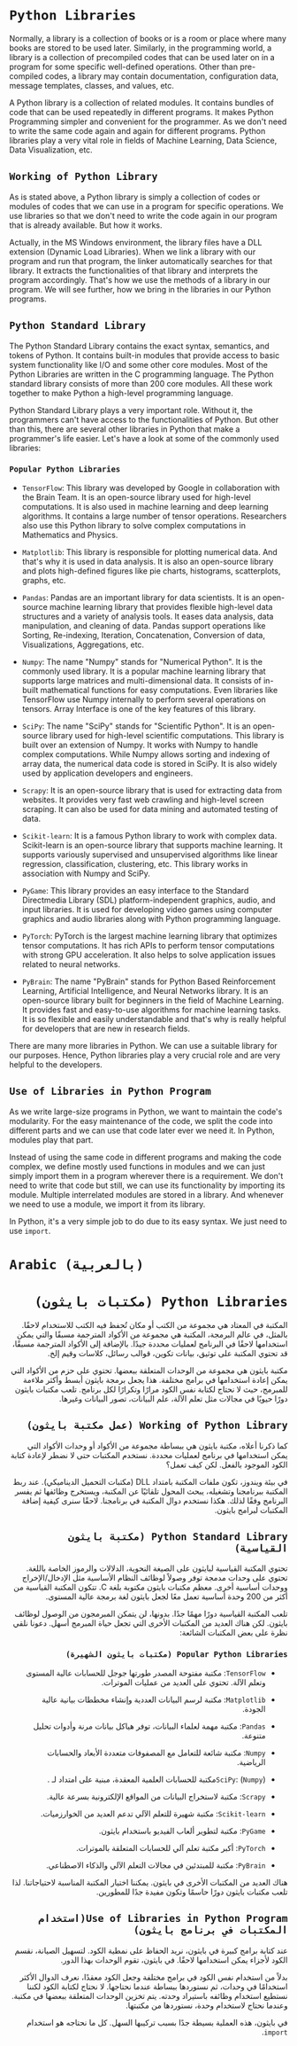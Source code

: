 # `Python Libraries`

Normally, a library is a collection of books or is a room or place where many books are stored to be used later. Similarly, in the programming world, a library is a collection of precompiled codes that can be used later on in a program for some specific well-defined operations. Other than pre-compiled codes, a library may contain documentation, configuration data, message templates, classes, and values, etc.

A Python library is a collection of related modules. It contains bundles of code that can be used repeatedly in different programs. It makes Python Programming simpler and convenient for the programmer. As we don't need to write the same code again and again for different programs. Python libraries play a very vital role in fields of Machine Learning, Data Science, Data Visualization, etc.

## `Working of Python Library`
As is stated above, a Python library is simply a collection of codes or modules of codes that we can use in a program for specific operations. We use libraries so that we don't need to write the code again in our program that is already available. But how it works.

Actually, in the MS Windows environment, the library files have a DLL extension (Dynamic Load Libraries). When we link a library with our program and run that program, the linker automatically searches for that library. It extracts the functionalities of that library and interprets the program accordingly. That's how we use the methods of a library in our program. We will see further, how we bring in the libraries in our Python programs.

## `Python Standard Library`
The Python Standard Library contains the exact syntax, semantics, and tokens of Python. It contains built-in modules that provide access to basic system functionality like I/O and some other core modules. Most of the Python Libraries are written in the C programming language. The Python standard library consists of more than 200 core modules. All these work together to make Python a high-level programming language.

Python Standard Library plays a very important role. Without it, the programmers can't have access to the functionalities of Python. But other than this, there are several other libraries in Python that make a programmer's life easier. Let's have a look at some of the commonly used libraries:

### `Popular Python Libraries`
- `TensorFlow`: This library was developed by Google in collaboration with the Brain Team. It is an open-source library used for high-level computations. It is also used in machine learning and deep learning algorithms. It contains a large number of tensor operations. Researchers also use this Python library to solve complex computations in Mathematics and Physics.
  
- `Matplotlib`: This library is responsible for plotting numerical data. And that's why it is used in data analysis. It is also an open-source library and plots high-defined figures like pie charts, histograms, scatterplots, graphs, etc.
  
- `Pandas`: Pandas are an important library for data scientists. It is an open-source machine learning library that provides flexible high-level data structures and a variety of analysis tools. It eases data analysis, data manipulation, and cleaning of data. Pandas support operations like Sorting, Re-indexing, Iteration, Concatenation, Conversion of data, Visualizations, Aggregations, etc.
  
- `Numpy`: The name "Numpy" stands for "Numerical Python". It is the commonly used library. It is a popular machine learning library that supports large matrices and multi-dimensional data. It consists of in-built mathematical functions for easy computations. Even libraries like TensorFlow use Numpy internally to perform several operations on tensors. Array Interface is one of the key features of this library.
  
- `SciPy`: The name "SciPy" stands for "Scientific Python". It is an open-source library used for high-level scientific computations. This library is built over an extension of Numpy. It works with Numpy to handle complex computations. While Numpy allows sorting and indexing of array data, the numerical data code is stored in SciPy. It is also widely used by application developers and engineers.
  
- `Scrapy`: It is an open-source library that is used for extracting data from websites. It provides very fast web crawling and high-level screen scraping. It can also be used for data mining and automated testing of data.
  
- `Scikit-learn`: It is a famous Python library to work with complex data. Scikit-learn is an open-source library that supports machine learning. It supports variously supervised and unsupervised algorithms like linear regression, classification, clustering, etc. This library works in association with Numpy and SciPy.
  
- `PyGame`: This library provides an easy interface to the Standard Directmedia Library (SDL) platform-independent graphics, audio, and input libraries. It is used for developing video games using computer graphics and audio libraries along with Python programming language.
  
- `PyTorch`: PyTorch is the largest machine learning library that optimizes tensor computations. It has rich APIs to perform tensor computations with strong GPU acceleration. It also helps to solve application issues related to neural networks.
  
- `PyBrain`: The name "PyBrain" stands for Python Based Reinforcement Learning, Artificial Intelligence, and Neural Networks library. It is an open-source library built for beginners in the field of Machine Learning. It provides fast and easy-to-use algorithms for machine learning tasks. It is so flexible and easily understandable and that's why is really helpful for developers that are new in research fields.

There are many more libraries in Python. We can use a suitable library for our purposes. Hence, Python libraries play a very crucial role and are very helpful to the developers.

## `Use of Libraries in Python Program`
As we write large-size programs in Python, we want to maintain the code's modularity. For the easy maintenance of the code, we split the code into different parts and we can use that code later ever we need it. In Python, modules play that part.

Instead of using the same code in different programs and making the code complex, we define mostly used functions in modules and we can just simply import them in a program wherever there is a requirement. We don't need to write that code but still, we can use its functionality by importing its module. Multiple interrelated modules are stored in a library. And whenever we need to use a module, we import it from its library.

In Python, it's a very simple job to do due to its easy syntax. We just need to use `import`.




# `Arabic (بالعربية)`
<div dir="rtl">

# `Python Libraries (مكتبات بايثون)`


المكتبة في المعتاد هي مجموعة من الكتب أو مكان تُحفظ فيه الكتب للاستخدام لاحقًا. بالمثل، في عالم البرمجة، المكتبة هي مجموعة من الأكواد المترجمة مسبقًا والتي يمكن استخدامها لاحقًا في البرنامج لعمليات محددة جيدًا. بالإضافة إلى الأكواد المترجمة مسبقًا، قد تحتوي المكتبة على توثيق، بيانات تكوين، قوالب رسائل، كلاسات وقيم إلخ.

مكتبة بايثون هي مجموعة من الوحدات المتعلقة ببعضها. تحتوي على حزم من الأكواد التي يمكن إعادة استخدامها في برامج مختلفة. هذا يجعل برمجة بايثون أبسط وأكثر ملاءمة للمبرمج، حيث لا نحتاج لكتابة نفس الكود مرارًا وتكرارًا لكل برنامج. تلعب مكتبات بايثون دورًا حيويًا في مجالات مثل تعلم الآلة، علم البيانات، تصور البيانات وغيرها.

## `Working of Python Library (عمل مكتبة بايثون)`
كما ذكرنا أعلاه، مكتبة بايثون هي ببساطة مجموعة من الأكواد أو وحدات الأكواد التي يمكن استخدامها في برنامج لعمليات محددة. نستخدم المكتبات حتى لا نضطر لإعادة كتابة الكود الموجود بالفعل. لكن كيف تعمل؟

في بيئة ويندوز، تكون ملفات المكتبة بامتداد DLL (مكتبات التحميل الديناميكي). عند ربط المكتبة ببرنامجنا وتشغيله، يبحث المحول تلقائيًا عن المكتبة، ويستخرج وظائفها ثم يفسر البرنامج وفقًا لذلك. هكذا نستخدم دوال المكتبة في برنامجنا. لاحقًا سنرى كيفية إضافة المكتبات لبرامج بايثون.

## `Python Standard Library (مكتبة بايثون القياسية)`
تحتوي المكتبة القياسية لبايثون على الصيغة النحوية، الدلالات والرموز الخاصة باللغة. تحتوي على وحدات مدمجة توفر وصولاً لوظائف النظام الأساسية مثل الإدخال/الإخراج ووحدات أساسية أخرى. معظم مكتبات بايثون مكتوبة بلغة C. تتكون المكتبة القياسية من أكثر من 200 وحدة أساسية تعمل معًا لجعل بايثون لغة برمجة عالية المستوى.

تلعب المكتبة القياسية دورًا مهمًا جدًا. بدونها، لن يتمكن المبرمجون من الوصول لوظائف بايثون. لكن هناك العديد من المكتبات الأخرى التي تجعل حياة المبرمج أسهل. دعونا نلقي نظرة على بعض المكتبات الشائعة:

### `Popular Python Libraries (مكتبات بايثون الشهيرة)`
- `TensorFlow`: مكتبة مفتوحة المصدر طورتها جوجل للحسابات عالية المستوى وتعلم الآلة. تحتوي على العديد من عمليات الموترات.
  
- `Matplotlib`: مكتبة لرسم البيانات العددية وإنشاء مخططات بيانية عالية الجودة.
  
- `Pandas`: مكتبة مهمة لعلماء البيانات، توفر هياكل بيانات مرنة وأدوات تحليل متنوعة.
  
- `Numpy`: مكتبة شائعة للتعامل مع المصفوفات متعددة الأبعاد والحسابات الرياضية.
  
- `SciPy`: (`Numpy`)مكتبة للحسابات العلمية المعقدة، مبنية على امتداد لـ .
  
- `Scrapy`: مكتبة لاستخراج البيانات من المواقع الإلكترونية بسرعة عالية.
  
- `Scikit-learn`: مكتبة شهيرة للتعلم الآلي تدعم العديد من الخوارزميات.
  
- `PyGame`: مكتبة لتطوير ألعاب الفيديو باستخدام بايثون.
  
- `PyTorch`: أكبر مكتبة تعلم آلي للحسابات المتعلقة بالموترات.
  
- `PyBrain`: مكتبة للمبتدئين في مجالات التعلم الآلي والذكاء الاصطناعي.

هناك العديد من المكتبات الأخرى في بايثون. يمكننا اختيار المكتبة المناسبة لاحتياجاتنا. لذا تلعب مكتبات بايثون دورًا حاسمًا وتكون مفيدة جدًا للمطورين.

## `Use of Libraries in Python Program(استخدام المكتبات في برنامج بايثون)`
عند كتابة برامج كبيرة في بايثون، نريد الحفاظ على نمطية الكود. لتسهيل الصيانة، نقسم الكود لأجزاء يمكن استخدامها لاحقًا. في بايثون، تقوم الوحدات بهذا الدور.

بدلاً من استخدام نفس الكود في برامج مختلفة وجعل الكود معقدًا، نعرف الدوال الأكثر استخدامًا في وحدات، ثم نستوردها ببساطة عندما نحتاجها. لا نحتاج لكتابة الكود لكننا نستطيع استخدام وظائفه باستيراد وحدته. يتم تخزين الوحدات المتعلقة ببعضها في مكتبة. وعندما نحتاج لاستخدام وحدة، نستوردها من مكتبتها.

في بايثون، هذه العملية بسيطة جدًا بسبب تركيبها السهل. كل ما نحتاجه هو استخدام `import`.

</div>